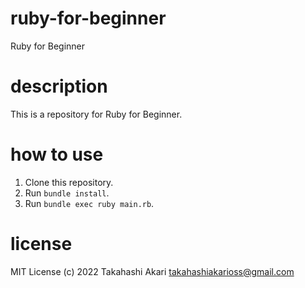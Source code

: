 # ruby-for-beginner
Ruby for Beginner

# description
This is a repository for Ruby for Beginner.

# how to use
1. Clone this repository.
2. Run `bundle install`.
3. Run `bundle exec ruby main.rb`.

# license
MIT License (c) 2022 Takahashi Akari <takahashiakarioss@gmail.com>

